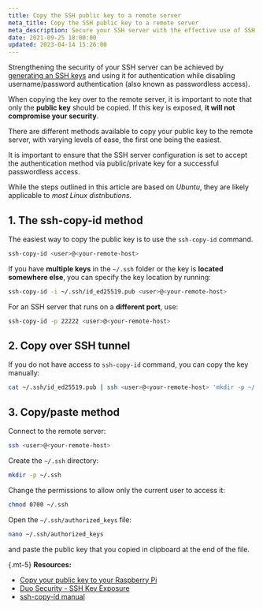 ```yaml
---
title: Copy the SSH public key to a remote server
meta_title: Copy the SSH public key to a remote server
meta_description: Secure your SSH server with the effective use of SSH keys by generating public-private key pairs, enhancing authentication security while disabling username/password logins.
date: 2021-09-25 18:00:00
updated: 2023-04-14 15:26:00
---
```


Strengthening the security of your SSH server can be achieved by [generating an SSH keys](003.generate-ssh-public-private-key-pairs.md) and using it for authentication while disabling username/password authentication (also known as passwordless access).

When copying the key over to the remote server, it is important to note that only the **public key** should be copied. If this key is exposed, **it will not compromise your security**.

There are different methods available to copy your public key to the remote server, with varying levels of ease, the first one being the easiest.

It is important to ensure that the SSH server configuration is set to accept the authentication method via public/private key for a successful passwordless access.

While the steps outlined in this article are based on *Ubuntu*, they are likely applicable to *most Linux distributions*.

## 1. The ssh-copy-id method

The easiest way to copy the public key is to use the `ssh-copy-id` command.

```bash
ssh-copy-id <user>@<your-remote-host>
```

If you have **multiple keys** in the `~/.ssh` folder or the key is **located somewhere else**, you can specify the key location by running:

```bash
ssh-copy-id -i ~/.ssh/id_ed25519.pub <user>@<your-remote-host>
```

For an SSH server that runs on a **different port**, use:

```bash
ssh-copy-id -p 22222 <user>@<your-remote-host>
```

## 2. Copy over SSH tunnel

If you do not have access to `ssh-copy-id` command, you can copy the key manually:

```bash
cat ~/.ssh/id_ed25519.pub | ssh <user>@<your-remote-host> 'mkdir -p ~/.ssh && chmod 0700 ~/.ssh && cat >> ~/.ssh/authorized_keys'
```

## 3. Copy/paste method

Connect to the remote server:

```bash
ssh <user>@<your-remote-host>
```

Create the `~/.ssh` directory:

```bash
mkdir -p ~/.ssh
```

Change the permissions to allow only the current user to access it:

```bash
chmod 0700 ~/.ssh
```

Open the `~/.ssh/authorized_keys` file:

```bash
nano ~/.ssh/authorized_keys
```

and paste the public key that you copied in clipboard at the end of the file.

{.mt-5}
**Resources:**
- [Copy your public key to your Raspberry Pi](https://www.raspberrypi.org/documentation/computers/remote-access.html#copy-your-public-key-to-your-raspberry-pi)
- [Duo Security - SSH Key Exposure](https://duo.com/decipher/ssh-key-exposure-lapses-in-server-access-security)
- [ssh-copy-id manual](https://man.archlinux.org/man/core/openssh/ssh-copy-id.1.en)
